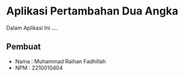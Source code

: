 
# Aplikasi Pertambahan Dua Angka    

Dalam Aplikasi Ini ....


## Pembuat

- Nama : Muhammad Raihan Fadhillah
- NPM : 2210010404

